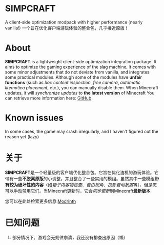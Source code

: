 # SIMPCRAFT
A client-side optimization modpack with higher performance (nearly vanilla!)
一个旨在优化客户端游玩体验的整合包，几乎接近原版！

# About
**SIMPCRAFT** is a lightweight client-side optimization integration package. It aims to optimize the gaming experience of the slag machine. It comes with some minor adjustments that do not deviate from vanilla, and integrates some practical modules. Although some of the modules have **unfair functions** (such as *box content inspection*, *free camera*, *automatic litematica placement*, etc.), you can manually disable them. When Minecraft updates, it will *synchronize updates* to **the latest version** of Minecraft
You can retrieve more information here: [GitHub](https://github.com/SALTWOOD/simpcraft)

# Known issues
In some cases, the game may crash irregularly, and I haven't figured out the reason yet (lazy)

# 关于
**SIMPCRAFT**是一个轻量级的客户端优化整合包。它旨在优化渣机的游玩体验。它带有一些**不脱离原版**的小调整，并且整合了一些实用的模组。虽然其中一些模组**带有较为破坏性的内容**（如*箱子内容物检查*、*自由视角*、*投影自动放置*等），但是您可以手动禁用它们。当Minecraft更新时，它会*同步更新*到Minecraft**最新版本**

您可以在此处检索更多信息:[Modrinth](https://modrinth.com/modpack/simpcraft)

# 已知问题
1. 部分情况下，游戏会无规律崩溃，我还没有排查出原因（懒）
